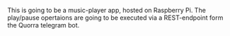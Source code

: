 This is going to be a music-player app, hosted on Raspberry Pi. The play/pause opertaions are going to be executed via a REST-endpoint form the Quorra telegram bot.
